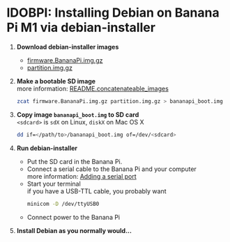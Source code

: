 IDOBPI: Installing Debian on Banana Pi M1 via debian-installer
==============================================================


1.  **Download debian-installer images**
    - [firmware.BananaPi.img.gz](http://ftp.debian.org/debian/dists/jessie/main/installer-armhf/current/images/netboot/SD-card-images/firmware.BananaPi.img.gz)
    - [partition.img.gz](http://ftp.debian.org/debian/dists/jessie/main/installer-armhf/current/images/netboot/SD-card-images/partition.img.gz)

2.  **Make a bootable SD image**  
    more information: [README.concatenateable_images](http://ftp.debian.org/debian/dists/jessie/main/installer-armhf/current/images/netboot/SD-card-images/README.concatenateable_images)
    
    ``` sh
    zcat firmware.BananaPi.img.gz partition.img.gz > bananapi_boot.img
    ```
	
3.  **Copy image `bananapi_boot.img` to SD card**  
    `<sdcard>` is `sdX` on Linux, `diskX` on Mac OS X
    ``` sh
    dd if=</path/to>/bananapi_boot.img of=/dev/<sdcard>
    ```

4.  **Run debian-installer**
    - Put the SD card in the Banana Pi.
    - Connect a serial cable to the Banana Pi and your computer  
      more information: [Adding a serial port](http://linux-sunxi.org/LeMaker_Banana_Pi#Adding_a_serial_port)
    - Start your terminal  
      if you have a USB-TTL cable, you probably want  
      ``` sh
      minicom -D /dev/ttyUSB0
      ```
    - Connect power to the Banana Pi

5.  **Install Debian as you normally would...**
